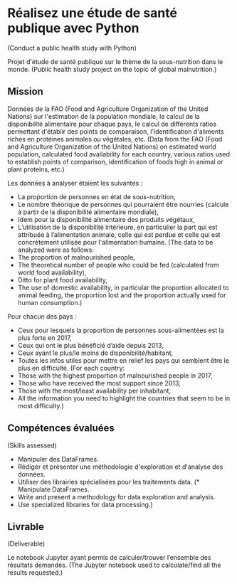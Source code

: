 # Réalisez une étude de santé publique avec Python
(Conduct a public health study with Python)

Projet d'étude de santé publique sur le thème de la sous-nutrition dans le monde.
(Public health study project on the topic of global malnutrition.)

## Mission

Données de la FAO (Food and Agriculture Organization of the United Nations) sur l'estimation de la population mondiale, le calcul de la disponibilité alimentaire pour chaque pays, le calcul de différents ratios permettant d'établir des points de comparaison, l'identification d'aliments riches en protéines animales ou végétales, etc.
(Data from the FAO (Food and Agriculture Organization of the United Nations) on estimated world population, calculated food availability for each country, various ratios used to establish points of comparison, identification of foods high in animal or plant proteins, etc.)

Les données à analyser étaient les suivantes :
  * La proportion de personnes en état de sous-nutrition,
  * Le nombre théorique de personnes qui pourraient être nourries (calcule à partir de la disponibilité alimentaire mondiale),
  * Idem pour la disponibilité alimentaire des produits végétaux,
  * L’utilisation de la disponibilité intérieure, en particulier la part qui est attribuée à l’alimentation animale, celle qui est perdue et celle qui est concrètement utilisée pour l'alimentation humaine.
(The data to be analyzed were as follows:
  * The proportion of malnourished people,
  * The theoretical number of people who could be fed (calculated from world food availability),
  * Ditto for plant food availability,
  * The use of domestic availability, in particular the proportion allocated to animal feeding, the proportion lost and the proportion actually used for human consumption.)

Pour chacun des pays :
  * Ceux pour lesquels la proportion de personnes sous-alimentées est la plus forte en 2017,
  * Ceux qui ont le plus bénéficié d’aide depuis 2013,
  * Ceux ayant le plus/le moins de disponibilité/habitant,
  * Toutes les infos utiles pour mettre en relief les pays qui semblent être le plus en difficulté.
(For each country:
  * Those with the highest proportion of malnourished people in 2017,
  * Those who have received the most support since 2013,
  * Those with the most/least availability per inhabitant,
  * All the information you need to highlight the countries that seem to be in most difficulty.)
  
## Compétences évaluées
(Skills assessed)

* Manipuler des DataFrames.
* Rédiger et présenter une méthodologie d'exploration et d'analyse des données.
* Utiliser des librairies spécialisées pour les traitements data.
(* Manipulate DataFrames.
* Write and present a methodology for data exploration and analysis.
* Use specialized libraries for data processing.)

## Livrable
(Deliverable)

Le notebook Jupyter ayant permis de calculer/trouver l’ensemble des résultats demandés.
(The Jupyter notebook used to calculate/find all the results requested.)
